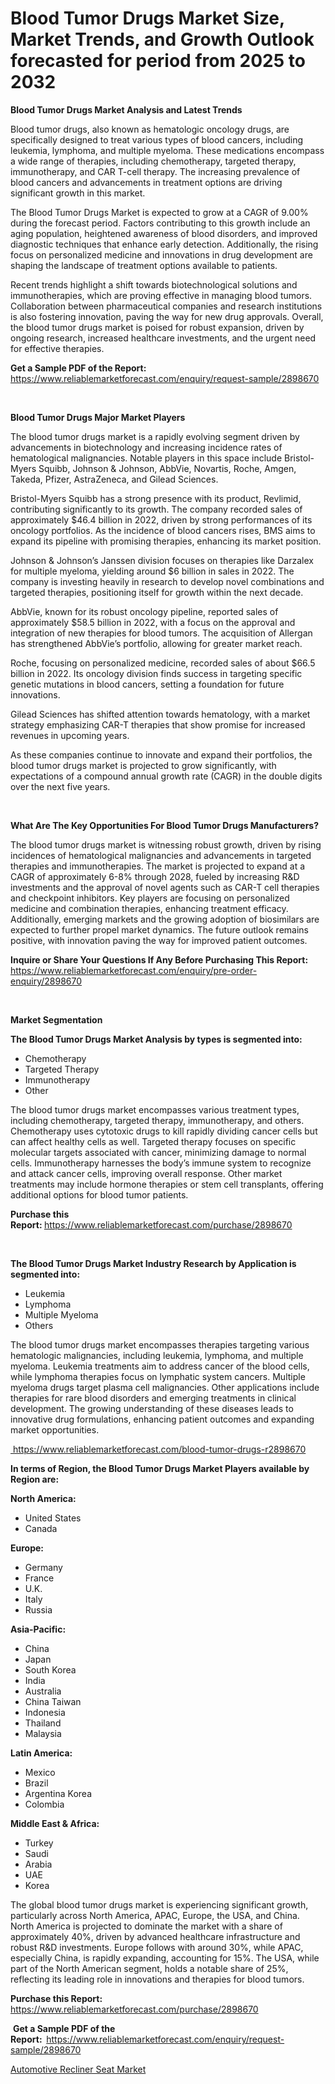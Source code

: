 <p><h1>Blood Tumor Drugs Market Size, Market Trends, and Growth Outlook forecasted for period from 2025 to 2032</h1></p><p><strong>Blood Tumor Drugs Market Analysis and Latest Trends</strong></p>
<p><p>Blood tumor drugs, also known as hematologic oncology drugs, are specifically designed to treat various types of blood cancers, including leukemia, lymphoma, and multiple myeloma. These medications encompass a wide range of therapies, including chemotherapy, targeted therapy, immunotherapy, and CAR T-cell therapy. The increasing prevalence of blood cancers and advancements in treatment options are driving significant growth in this market.</p><p>The Blood Tumor Drugs Market is expected to grow at a CAGR of 9.00% during the forecast period. Factors contributing to this growth include an aging population, heightened awareness of blood disorders, and improved diagnostic techniques that enhance early detection. Additionally, the rising focus on personalized medicine and innovations in drug development are shaping the landscape of treatment options available to patients.</p><p>Recent trends highlight a shift towards biotechnological solutions and immunotherapies, which are proving effective in managing blood tumors. Collaboration between pharmaceutical companies and research institutions is also fostering innovation, paving the way for new drug approvals. Overall, the blood tumor drugs market is poised for robust expansion, driven by ongoing research, increased healthcare investments, and the urgent need for effective therapies.</p></p>
<p><strong>Get a Sample PDF of the Report:&nbsp;</strong> <a href="https://www.reliablemarketforecast.com/enquiry/request-sample/2898670?utm_campaign=3357&utm_medium=2&utm_source=Github&utm_content=ia&utm_term=15032025&utm_id=blood-tumor-drugs">https://www.reliablemarketforecast.com/enquiry/request-sample/2898670</a></p>
<p>&nbsp;</p>
<p><strong>Blood Tumor Drugs Major Market Players</strong></p>
<p><p>The blood tumor drugs market is a rapidly evolving segment driven by advancements in biotechnology and increasing incidence rates of hematological malignancies. Notable players in this space include Bristol-Myers Squibb, Johnson & Johnson, AbbVie, Novartis, Roche, Amgen, Takeda, Pfizer, AstraZeneca, and Gilead Sciences.</p><p>Bristol-Myers Squibb has a strong presence with its product, Revlimid, contributing significantly to its growth. The company recorded sales of approximately $46.4 billion in 2022, driven by strong performances of its oncology portfolios. As the incidence of blood cancers rises, BMS aims to expand its pipeline with promising therapies, enhancing its market position.</p><p>Johnson & Johnson’s Janssen division focuses on therapies like Darzalex for multiple myeloma, yielding around $6 billion in sales in 2022. The company is investing heavily in research to develop novel combinations and targeted therapies, positioning itself for growth within the next decade.</p><p>AbbVie, known for its robust oncology pipeline, reported sales of approximately $58.5 billion in 2022, with a focus on the approval and integration of new therapies for blood tumors. The acquisition of Allergan has strengthened AbbVie’s portfolio, allowing for greater market reach.</p><p>Roche, focusing on personalized medicine, recorded sales of about $66.5 billion in 2022. Its oncology division finds success in targeting specific genetic mutations in blood cancers, setting a foundation for future innovations.</p><p>Gilead Sciences has shifted attention towards hematology, with a market strategy emphasizing CAR-T therapies that show promise for increased revenues in upcoming years.</p><p>As these companies continue to innovate and expand their portfolios, the blood tumor drugs market is projected to grow significantly, with expectations of a compound annual growth rate (CAGR) in the double digits over the next five years.</p></p>
<p>&nbsp;</p>
<p><strong>What Are The Key Opportunities For Blood Tumor Drugs Manufacturers?</strong></p>
<p><p>The blood tumor drugs market is witnessing robust growth, driven by rising incidences of hematological malignancies and advancements in targeted therapies and immunotherapies. The market is projected to expand at a CAGR of approximately 6-8% through 2028, fueled by increasing R&D investments and the approval of novel agents such as CAR-T cell therapies and checkpoint inhibitors. Key players are focusing on personalized medicine and combination therapies, enhancing treatment efficacy. Additionally, emerging markets and the growing adoption of biosimilars are expected to further propel market dynamics. The future outlook remains positive, with innovation paving the way for improved patient outcomes.</p></p>
<p><strong>Inquire or Share Your Questions If Any Before Purchasing This Report:</strong> <a href="https://www.reliablemarketforecast.com/enquiry/pre-order-enquiry/2898670?utm_campaign=3357&utm_medium=2&utm_source=Github&utm_content=ia&utm_term=15032025&utm_id=blood-tumor-drugs">https://www.reliablemarketforecast.com/enquiry/pre-order-enquiry/2898670</a></p>
<p>&nbsp;</p>
<p><strong>Market Segmentation</strong></p>
<p><strong>The Blood Tumor Drugs Market Analysis by types is segmented into:</strong></p>
<p><ul><li>Chemotherapy</li><li>Targeted Therapy</li><li>Immunotherapy</li><li>Other</li></ul></p>
<p><p>The blood tumor drugs market encompasses various treatment types, including chemotherapy, targeted therapy, immunotherapy, and others. Chemotherapy uses cytotoxic drugs to kill rapidly dividing cancer cells but can affect healthy cells as well. Targeted therapy focuses on specific molecular targets associated with cancer, minimizing damage to normal cells. Immunotherapy harnesses the body’s immune system to recognize and attack cancer cells, improving overall response. Other market treatments may include hormone therapies or stem cell transplants, offering additional options for blood tumor patients.</p></p>
<p><strong>Purchase this Report:&nbsp;</strong><a href="https://www.reliablemarketforecast.com/purchase/2898670?utm_campaign=3357&utm_medium=2&utm_source=Github&utm_content=ia&utm_term=15032025&utm_id=blood-tumor-drugs">https://www.reliablemarketforecast.com/purchase/2898670</a></p>
<p>&nbsp;</p>
<p><strong>The Blood Tumor Drugs Market Industry Research by Application is segmented into:</strong></p>
<p><ul><li>Leukemia</li><li>Lymphoma</li><li>Multiple Myeloma</li><li>Others</li></ul></p>
<p><p>The blood tumor drugs market encompasses therapies targeting various hematologic malignancies, including leukemia, lymphoma, and multiple myeloma. Leukemia treatments aim to address cancer of the blood cells, while lymphoma therapies focus on lymphatic system cancers. Multiple myeloma drugs target plasma cell malignancies. Other applications include therapies for rare blood disorders and emerging treatments in clinical development. The growing understanding of these diseases leads to innovative drug formulations, enhancing patient outcomes and expanding market opportunities.</p></p>
<p><a href="https://www.reliablemarketforecast.com/blood-tumor-drugs-r2898670?utm_campaign=3357&utm_medium=2&utm_source=Github&utm_content=ia&utm_term=15032025&utm_id=blood-tumor-drugs">&nbsp;https://www.reliablemarketforecast.com/blood-tumor-drugs-r2898670</a></p>
<p><strong>In terms of Region, the Blood Tumor Drugs Market Players available by Region are:</strong></p>
<p>
    <p> <strong> North America: </strong>
        <ul>
            <li>United States</li>
            <li>Canada</li>
        </ul>
        </p> 
    <p> <strong> Europe: </strong>
        <ul>
            <li>Germany</li>
            <li>France</li>
            <li>U.K.</li>
            <li>Italy</li>
            <li>Russia</li>
        </ul>
        </p> 
    <p> <strong> Asia-Pacific: </strong>
        <ul>
            <li>China</li>
            <li>Japan</li>
            <li>South Korea</li>
            <li>India</li>
            <li>Australia</li>
            <li>China Taiwan</li>
            <li>Indonesia</li>
            <li>Thailand</li>
            <li>Malaysia</li>
        </ul>
        </p> 
    <p> <strong> Latin America: </strong>
        <ul>
            <li>Mexico</li>
            <li>Brazil</li>
            <li>Argentina Korea</li>
            <li>Colombia</li>
        </ul>
        </p> 
    <p> <strong> Middle East & Africa: </strong>
        <ul>
            <li>Turkey</li>
            <li>Saudi</li>
            <li>Arabia</li>
            <li>UAE</li>
            <li>Korea</li>
        </ul>
    </p>
    </p>
<p><p>The global blood tumor drugs market is experiencing significant growth, particularly across North America, APAC, Europe, the USA, and China. North America is projected to dominate the market with a share of approximately 40%, driven by advanced healthcare infrastructure and robust R&D investments. Europe follows with around 30%, while APAC, especially China, is rapidly expanding, accounting for 15%. The USA, while part of the North American segment, holds a notable share of 25%, reflecting its leading role in innovations and therapies for blood tumors.</p></p>
<p><strong>Purchase this Report: </strong><a href="https://www.reliablemarketforecast.com/purchase/2898670?utm_campaign=3357&utm_medium=2&utm_source=Github&utm_content=ia&utm_term=15032025&utm_id=blood-tumor-drugs">https://www.reliablemarketforecast.com/purchase/2898670</a></p>
<p>&nbsp;<strong>Get a Sample PDF of the Report:&nbsp;&nbsp;</strong><a href="https://www.reliablemarketforecast.com/enquiry/request-sample/2898670?utm_campaign=3357&utm_medium=2&utm_source=Github&utm_content=ia&utm_term=15032025&utm_id=blood-tumor-drugs">https://www.reliablemarketforecast.com/enquiry/request-sample/2898670</a></p>
<p><strong></strong></p>
<p><p><a href="https://github.com/shamyzinniwl/Market-Research-Report-List-1/blob/main/automotive-recliner-seat-market.md?utm_campaign=3357&utm_medium=2&utm_source=Github&utm_content=ia&utm_term=15032025&utm_id=blood-tumor-drugs">Automotive Recliner Seat Market</a></p></p>